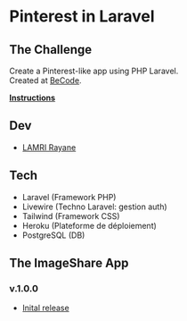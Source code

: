 # Pinterest in Laravel

## The Challenge

Create a Pinterest-like app using PHP Laravel. <br>
Created at [BeCode](https://github.com/becodeorg).

[**Instructions**](https://github.com/becodeorg/CRL-Keller-3.31/tree/master/LearningPath/03.The-Mountain/12.Laravel/ImageShare)

## Dev

- [LAMRI Rayane](https://github.com/RayaneLamri)

## Tech

- Laravel (Framework PHP)
- Livewire (Techno Laravel: gestion auth)
- Tailwind (Framework CSS)
- Heroku (Plateforme de déploiement)
- PostgreSQL (DB)

## The ImageShare App

### v.1.0.0

- [Inital release](http://imagesharebecode.herokuapp.com/)
